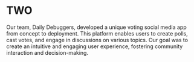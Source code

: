 # TWO
Our team, Daily Debuggers, developed a unique voting social media app from concept to deployment. This platform enables users to create polls, cast votes, and engage in discussions on various topics. Our goal was to create an intuitive and engaging user experience, fostering community interaction and decision-making.
